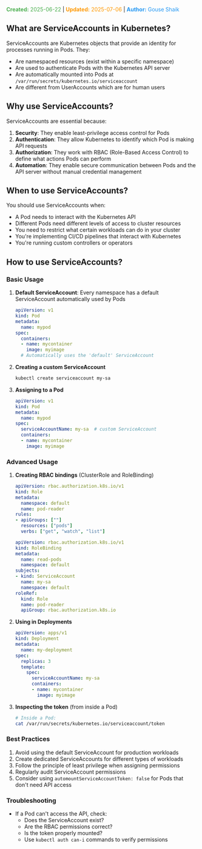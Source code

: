 <span style="color:#4caf50;"><b>Created:</b> 2025-06-22</span> | <span style="color:#ff9800;"><b>Updated:</b> 2025-07-06</span> | <span style="color:#2196f3;"><b>Author:</b> Gouse Shaik</span>
## What are ServiceAccounts in Kubernetes?

ServiceAccounts are Kubernetes objects that provide an identity for processes running in Pods. They:
- Are namespaced resources (exist within a specific namespace)
- Are used to authenticate Pods with the Kubernetes API server
- Are automatically mounted into Pods at `/var/run/secrets/kubernetes.io/serviceaccount`
- Are different from UserAccounts which are for human users

## Why use ServiceAccounts?

ServiceAccounts are essential because:
1. **Security**: They enable least-privilege access control for Pods
2. **Authentication**: They allow Kubernetes to identify which Pod is making API requests
3. **Authorization**: They work with RBAC (Role-Based Access Control) to define what actions Pods can perform
4. **Automation**: They enable secure communication between Pods and the API server without manual credential management

## When to use ServiceAccounts?

You should use ServiceAccounts when:
- A Pod needs to interact with the Kubernetes API
- Different Pods need different levels of access to cluster resources
- You need to restrict what certain workloads can do in your cluster
- You're implementing CI/CD pipelines that interact with Kubernetes
- You're running custom controllers or operators

## How to use ServiceAccounts?

### Basic Usage
1. **Default ServiceAccount**: Every namespace has a default ServiceAccount automatically used by Pods
   ```yaml
   apiVersion: v1
   kind: Pod
   metadata:
     name: mypod
   spec:
     containers:
     - name: mycontainer
       image: myimage
     # Automatically uses the 'default' ServiceAccount
   ```

2. **Creating a custom ServiceAccount**
   ```bash
   kubectl create serviceaccount my-sa
   ```

3. **Assigning to a Pod**
   ```yaml
   apiVersion: v1
   kind: Pod
   metadata:
     name: mypod
   spec:
     serviceAccountName: my-sa  # custom ServiceAccount
     containers:
     - name: mycontainer
       image: myimage
   ```

### Advanced Usage
1. **Creating RBAC bindings** (ClusterRole and RoleBinding)
   ```yaml
   apiVersion: rbac.authorization.k8s.io/v1
   kind: Role
   metadata:
     namespace: default
     name: pod-reader
   rules:
   - apiGroups: [""]
     resources: ["pods"]
     verbs: ["get", "watch", "list"]
   
   apiVersion: rbac.authorization.k8s.io/v1
   kind: RoleBinding
   metadata:
     name: read-pods
     namespace: default
   subjects:
   - kind: ServiceAccount
     name: my-sa
     namespace: default
   roleRef:
     kind: Role
     name: pod-reader
     apiGroup: rbac.authorization.k8s.io
   ```

2. **Using in Deployments**
   ```yaml
   apiVersion: apps/v1
   kind: Deployment
   metadata:
     name: my-deployment
   spec:
     replicas: 3
     template:
       spec:
         serviceAccountName: my-sa
         containers:
         - name: mycontainer
           image: myimage
   ```

3. **Inspecting the token** (from inside a Pod)
   ```bash
   # Inside a Pod:
   cat /var/run/secrets/kubernetes.io/serviceaccount/token
   ```

### Best Practices
1. Avoid using the default ServiceAccount for production workloads
2. Create dedicated ServiceAccounts for different types of workloads
3. Follow the principle of least privilege when assigning permissions
4. Regularly audit ServiceAccount permissions
5. Consider using `automountServiceAccountToken: false` for Pods that don't need API access

### Troubleshooting
- If a Pod can't access the API, check:
  - Does the ServiceAccount exist?
  - Are the RBAC permissions correct?
  - Is the token properly mounted?
  - Use `kubectl auth can-i` commands to verify permissions